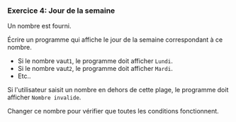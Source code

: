 ### Exercice 4: Jour de la semaine

Un nombre est fourni.

Écrire un programme qui affiche le jour de la semaine correspondant à ce nombre. 
* Si le nombre vaut`1`, le programme doit afficher `Lundi`.
* Si le nombre vaut`2`, le programme doit afficher `Mardi`.
* Etc..

Si l'utilisateur saisit un nombre en dehors de cette plage, le programme doit afficher `Nombre invalide`.

 Changer ce nombre pour vérifier que toutes les conditions fonctionnent.